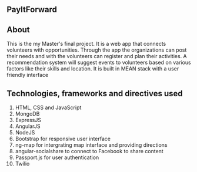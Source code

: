 ## PayItForward

## About
This is the my Master's final project. It is a web app that connects volunteers with opportunities. Through the app the organizations can post their needs and with the volunteers can register and plan their activities. A recommendation system will suggest events to volunteers based on various factors like their skills and location.
It is built in MEAN stack with a user friendly interface

## Technologies, frameworks and directives used
1. HTML, CSS and JavaScript
2. MongoDB
3. ExpressJS
4. AngularJS
5. NodeJS
6. Bootstrap for responsive user interface
7. ng-map for intergrating map interface and providing directions
8. angular-socialshare to connect to Facebook to share content
9. Passport.js for user authentication
10. Twilio
